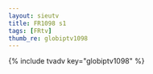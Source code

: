```yaml
--- 
layout: sieutv
title: FR1098 s1
tags: [FRtv]
thumb_re: globiptv1098
---
```

{% include tvadv key="globiptv1098" %} 
